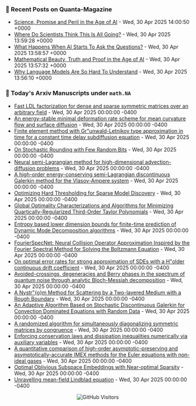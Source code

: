 ### 📝 Recent Posts on Quanta-Magazine
<!-- quanta starts -->
* <a href="https://www.quantamagazine.org/ai-changes-science-and-math-forever-20250430/">Science, Promise and Peril in the Age of AI</a> - Wed, 30 Apr 2025 14:00:50 +0000
* <a href="https://www.quantamagazine.org/where-do-scientists-think-this-is-all-going-20250430/">Where Do Scientists Think This Is All Going?</a> - Wed, 30 Apr 2025 13:59:28 +0000
* <a href="https://www.quantamagazine.org/what-happens-when-ai-starts-to-ask-the-questions-20250430/">What Happens When AI Starts To Ask the Questions?</a> - Wed, 30 Apr 2025 13:58:57 +0000
* <a href="https://www.quantamagazine.org/mathematical-beauty-truth-and-proof-in-the-age-of-ai-20250430/">Mathematical Beauty, Truth and Proof in the Age of AI</a> - Wed, 30 Apr 2025 13:57:32 +0000
* <a href="https://www.quantamagazine.org/why-language-models-are-so-hard-to-understand-20250430/">Why Language Models Are So Hard To Understand</a> - Wed, 30 Apr 2025 13:56:10 +0000
<!-- quanta ends -->


### 📝 Today's Arxiv Manuscripts under ``math.NA``
<!-- arxiv-math-na starts -->
* <a href="https://arxiv.org/abs/2504.20305">Fast LDL factorization for dense and sparse symmetric matrices over an arbitrary field</a> - Wed, 30 Apr 2025 00:00:00 -0400
* <a href="https://arxiv.org/abs/2504.20494">An energy-stable minimal deformation rate scheme for mean curvature flow and surface diffusion</a> - Wed, 30 Apr 2025 00:00:00 -0400
* <a href="https://arxiv.org/abs/2504.20524">Finite element method with Gr"unwald-Letnikov type approximation in time for a constant time delay subdiffusion equation</a> - Wed, 30 Apr 2025 00:00:00 -0400
* <a href="https://arxiv.org/abs/2504.20634">On Stochastic Rounding with Few Random Bits</a> - Wed, 30 Apr 2025 00:00:00 -0400
* <a href="https://arxiv.org/abs/2504.20715">Neural semi-Lagrangian method for high-dimensional advection-diffusion problems</a> - Wed, 30 Apr 2025 00:00:00 -0400
* <a href="https://arxiv.org/abs/2504.20813">A high-order energy-conserving semi-Lagrangian discontinuous Galerkin method for the Vlasov-Ampere system</a> - Wed, 30 Apr 2025 00:00:00 -0400
* <a href="https://arxiv.org/abs/2504.20256">Optimizing Hard Thresholding for Sparse Model Discovery</a> - Wed, 30 Apr 2025 00:00:00 -0400
* <a href="https://arxiv.org/abs/2504.20259">Global Optimality Characterizations and Algorithms for Minimizing Quartically-Regularized Third-Order Taylor Polynomials</a> - Wed, 30 Apr 2025 00:00:00 -0400
* <a href="https://arxiv.org/abs/2504.20269">Entropy based lower dimension bounds for finite-time prediction of Dynamic Mode Decomposition algorithms</a> - Wed, 30 Apr 2025 00:00:00 -0400
* <a href="https://arxiv.org/abs/2504.20408">FourierSpecNet: Neural Collision Operator Approximation Inspired by the Fourier Spectral Method for Solving the Boltzmann Equation</a> - Wed, 30 Apr 2025 00:00:00 -0400
* <a href="https://arxiv.org/abs/2504.20728">On optimal error rates for strong approximation of SDEs with a H"older continuous drift coefficient</a> - Wed, 30 Apr 2025 00:00:00 -0400
* <a href="https://arxiv.org/abs/2504.20730">Avoided-crossings, degeneracies and Berry phases in the spectrum of quantum noise through analytic Bloch-Messiah decomposition</a> - Wed, 30 Apr 2025 00:00:00 -0400
* <a href="https://arxiv.org/abs/2303.02339">A Nystr"{o}m Method for Scattering by a Two-layered Medium with a Rough Boundary</a> - Wed, 30 Apr 2025 00:00:00 -0400
* <a href="https://arxiv.org/abs/2308.05500">An Adaptive Algorithm Based on Stochastic Discontinuous Galerkin for Convection Dominated Equations with Random Data</a> - Wed, 30 Apr 2025 00:00:00 -0400
* <a href="https://arxiv.org/abs/2402.16557">A randomized algorithm for simultaneously diagonalizing symmetric matrices by congruence</a> - Wed, 30 Apr 2025 00:00:00 -0400
* <a href="https://arxiv.org/abs/2407.11904">Enforcing conservation laws and dissipation inequalities numerically via auxiliary variables</a> - Wed, 30 Apr 2025 00:00:00 -0400
* <a href="https://arxiv.org/abs/2501.12733">A quantitative comparison of high-order asymptotic-preserving and asymptotically-accurate IMEX methods for the Euler equations with non-ideal gases</a> - Wed, 30 Apr 2025 00:00:00 -0400
* <a href="https://arxiv.org/abs/2411.08773">Optimal Oblivious Subspace Embeddings with Near-optimal Sparsity</a> - Wed, 30 Apr 2025 00:00:00 -0400
* <a href="https://arxiv.org/abs/2504.19928">Unravelling mean-field Lindblad equation</a> - Wed, 30 Apr 2025 00:00:00 -0400
<!-- arxiv-math-na ends -->

<div align="center">
  
![GitHub Visitors](https://api.visitorbadge.io/api/visitors?path=https%3A%2F%2Fgithub.com%2Flowrank&label=profile%20views&labelColor=%231e1e2e&countColor=%23cba6f7)



</div>
